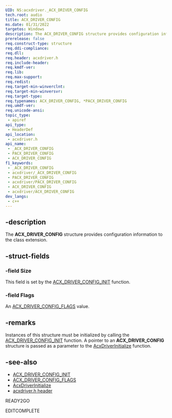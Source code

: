 ```yaml
---
UID: NS:acxdriver._ACX_DRIVER_CONFIG
tech.root: audio
title: ACX_DRIVER_CONFIG
ms.date: 01/31/2022
targetos: Windows
description: The ACX_DRIVER_CONFIG structure provides configuration information to the class extension.
prerelease: false
req.construct-type: structure
req.ddi-compliance: 
req.dll: 
req.header: acxdriver.h
req.include-header: 
req.kmdf-ver: 
req.lib: 
req.max-support: 
req.redist: 
req.target-min-winverclnt: 
req.target-min-winversvr: 
req.target-type: 
req.typenames: ACX_DRIVER_CONFIG, *PACX_DRIVER_CONFIG
req.umdf-ver: 
req.unicode-ansi: 
topic_type:
 - apiref
api_type:
 - HeaderDef
api_location:
 - acxdriver.h
api_name:
 - _ACX_DRIVER_CONFIG
 - PACX_DRIVER_CONFIG
 - ACX_DRIVER_CONFIG
f1_keywords:
 - _ACX_DRIVER_CONFIG
 - acxdriver/_ACX_DRIVER_CONFIG
 - PACX_DRIVER_CONFIG
 - acxdriver/PACX_DRIVER_CONFIG
 - ACX_DRIVER_CONFIG
 - acxdriver/ACX_DRIVER_CONFIG
dev_langs:
 - c++
---
```


## -description

The **ACX_DRIVER_CONFIG** structure provides configuration information to the class extension.

## -struct-fields

### -field Size

This field is set by the [ACX_DRIVER_CONFIG_INIT](nf-acxdriver-acx_driver_config_init.md) function.

### -field Flags

An [ACX_DRIVER_CONFIG_FLAGS](ne-acxdriver-acx_driver_config_flags.md) value.

## -remarks

Instances of this structure must be initialized by calling the [ACX_DRIVER_CONFIG_INIT](nf-acxdriver-acx_driver_config_init.md) function. A pointer to an **ACX_DRIVER_CONFIG** structure is passed as a parameter to the [AcxDriverInitialize](nf-acxdriver-acxdriverinitialize.md) function.

## -see-also

* [ACX_DRIVER_CONFIG_INIT](nf-acxdriver-acx_driver_config_init.md)
* [ACX_DRIVER_CONFIG_FLAGS](ne-acxdriver-acx_driver_config_flags.md)
* [AcxDriverInitialize](nf-acxdriver-acxdriverinitialize.md)
* [acxdriver.h header](index.md)

READY2GO

EDITCOMPLETE

